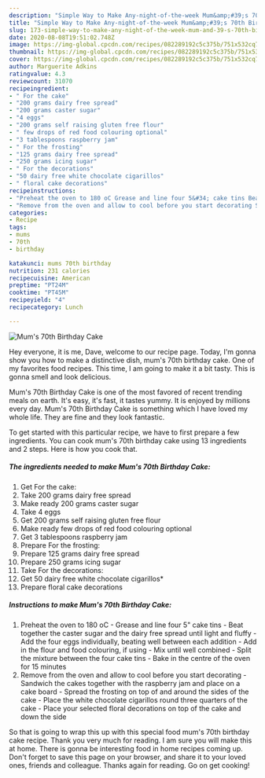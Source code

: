 ```yaml
---
description: "Simple Way to Make Any-night-of-the-week Mum&amp;#39;s 70th Birthday Cake"
title: "Simple Way to Make Any-night-of-the-week Mum&amp;#39;s 70th Birthday Cake"
slug: 173-simple-way-to-make-any-night-of-the-week-mum-and-39-s-70th-birthday-cake
date: 2020-08-08T19:51:02.748Z
image: https://img-global.cpcdn.com/recipes/082289192c5c375b/751x532cq70/mums-70th-birthday-cake-recipe-main-photo.jpg
thumbnail: https://img-global.cpcdn.com/recipes/082289192c5c375b/751x532cq70/mums-70th-birthday-cake-recipe-main-photo.jpg
cover: https://img-global.cpcdn.com/recipes/082289192c5c375b/751x532cq70/mums-70th-birthday-cake-recipe-main-photo.jpg
author: Marguerite Adkins
ratingvalue: 4.3
reviewcount: 31070
recipeingredient:
- " For the cake"
- "200 grams dairy free spread"
- "200 grams caster sugar"
- "4 eggs"
- "200 grams self raising gluten free flour"
- " few drops of red food colouring optional"
- "3 tablespoons raspberry jam"
- " For the frosting"
- "125 grams dairy free spread"
- "250 grams icing sugar"
- " For the decorations"
- "50 dairy free white chocolate cigarillos"
- " floral cake decorations"
recipeinstructions:
- "Preheat the oven to 180 oC Grease and line four 5&#34; cake tins Beat together the caster sugar and the dairy free spread until light and fluffy Add the four eggs individually, beating well between each addition Add in the flour and food colouring, if using Mix until well combined Split the mixture between the four cake tins Bake in the centre of the oven for 15 minutes"
- "Remove from the oven and allow to cool before you start decorating Sandwich the cakes together with the raspberry jam and place on a cake board Spread the frosting on top of and around the sides of the cake Place the white chocolate cigarillos round three quarters of the cake Place your selected floral decorations on top of the cake and down the side"
categories:
- Recipe
tags:
- mums
- 70th
- birthday

katakunci: mums 70th birthday 
nutrition: 231 calories
recipecuisine: American
preptime: "PT24M"
cooktime: "PT45M"
recipeyield: "4"
recipecategory: Lunch

---
```



![Mum&#39;s 70th Birthday Cake](https://img-global.cpcdn.com/recipes/082289192c5c375b/751x532cq70/mums-70th-birthday-cake-recipe-main-photo.jpg)

Hey everyone, it is me, Dave, welcome to our recipe page. Today, I'm gonna show you how to make a distinctive dish, mum&#39;s 70th birthday cake. One of my favorites food recipes. This time, I am going to make it a bit tasty. This is gonna smell and look delicious.

Mum&#39;s 70th Birthday Cake is one of the most favored of recent trending meals on earth. It's easy, it's fast, it tastes yummy. It is enjoyed by millions every day. Mum&#39;s 70th Birthday Cake is something which I have loved my whole life. They are fine and they look fantastic.




To get started with this particular recipe, we have to first prepare a few ingredients. You can cook mum&#39;s 70th birthday cake using 13 ingredients and 2 steps. Here is how you cook that.

<!--inarticleads1-->

##### The ingredients needed to make Mum&#39;s 70th Birthday Cake:

1. Get  For the cake:
1. Take 200 grams dairy free spread
1. Make ready 200 grams caster sugar
1. Take 4 eggs
1. Get 200 grams self raising gluten free flour
1. Make ready  few drops of red food colouring optional
1. Get 3 tablespoons raspberry jam
1. Prepare  For the frosting:
1. Prepare 125 grams dairy free spread
1. Prepare 250 grams icing sugar
1. Take  For the decorations:
1. Get 50 dairy free white chocolate cigarillos*
1. Prepare  floral cake decorations




<!--inarticleads2-->

##### Instructions to make Mum&#39;s 70th Birthday Cake:

1. Preheat the oven to 180 oC - Grease and line four 5&#34; cake tins - Beat together the caster sugar and the dairy free spread until light and fluffy - Add the four eggs individually, beating well between each addition - Add in the flour and food colouring, if using - Mix until well combined - Split the mixture between the four cake tins - Bake in the centre of the oven for 15 minutes
1. Remove from the oven and allow to cool before you start decorating - Sandwich the cakes together with the raspberry jam and place on a cake board - Spread the frosting on top of and around the sides of the cake - Place the white chocolate cigarillos round three quarters of the cake - Place your selected floral decorations on top of the cake and down the side




So that is going to wrap this up with this special food mum&#39;s 70th birthday cake recipe. Thank you very much for reading. I am sure you will make this at home. There is gonna be interesting food in home recipes coming up. Don't forget to save this page on your browser, and share it to your loved ones, friends and colleague. Thanks again for reading. Go on get cooking!

